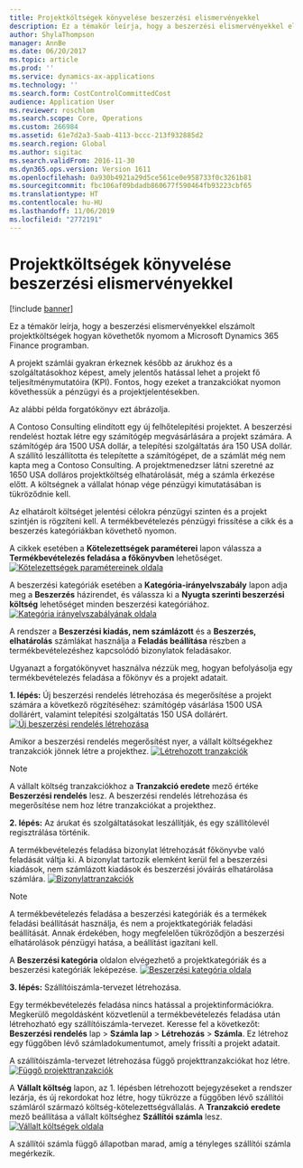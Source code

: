 ```yaml
---
title: Projektköltségek könyvelése beszerzési elismervényekkel
description: Ez a témakör leírja, hogy a beszerzési elismervényekkel elszámolt projektköltségek hogyan követhetők nyomom a Microsoft Dynamics 365 Finance programban.
author: ShylaThompson
manager: AnnBe
ms.date: 06/20/2017
ms.topic: article
ms.prod: ''
ms.service: dynamics-ax-applications
ms.technology: ''
ms.search.form: CostControlCommittedCost
audience: Application User
ms.reviewer: roschlom
ms.search.scope: Core, Operations
ms.custom: 266984
ms.assetid: 61e7d2a3-5aab-4113-bccc-213f932885d2
ms.search.region: Global
ms.author: sigitac
ms.search.validFrom: 2016-11-30
ms.dyn365.ops.version: Version 1611
ms.openlocfilehash: 0a930b4921a29d5ce561ce0e958733f0c3261b81
ms.sourcegitcommit: fbc106af09bdadb860677f590464fb93223cbf65
ms.translationtype: HT
ms.contentlocale: hu-HU
ms.lasthandoff: 11/06/2019
ms.locfileid: "2772191"
---
```

# <a name="project-cost-accrual-on-purchase-receipts"></a>Projektköltségek könyvelése beszerzési elismervényekkel

[!include [banner](../includes/banner.md)]

Ez a témakör leírja, hogy a beszerzési elismervényekkel elszámolt projektköltségek hogyan követhetők nyomom a Microsoft Dynamics 365 Finance programban. 

A projekt számlái gyakran érkeznek később az árukhoz és a szolgáltatásokhoz képest, amely jelentős hatással lehet a projekt fő teljesítménymutatóira (KPI). Fontos, hogy ezeket a tranzakciókat nyomon követhessük a pénzügyi és a projektjelentésekben.

Az alábbi példa forgatókönyv ezt ábrázolja. 

A Contoso Consulting elindított egy új felhőtelepítési projektet. A beszerzési rendelést hoztak létre egy számítógép megvásárlására a projekt számára. A számítógép ára 1500 USA dollár, a telepítési szolgáltatás ára 150 USA dollár. A szállító leszállította és telepítette a számítógépet, de a számlát még nem kapta meg a Contoso Consulting. A projektmenedzser látni szeretné az 1650 USA dolláros projektköltség elhatárolását, még a számla érkezése előtt. A költségnek a vállalat hónap vége pénzügyi kimutatásában is tükröződnie kell. 

Az elhatárolt költséget jelentési célokra pénzügyi szinten és a projekt szintjén is rögzíteni kell. A termékbevételezés pénzügyi frissítése a cikk és a beszerzés kategóriákban követhető nyomon. 

A cikkek esetében a **Kötelezettségek paraméterei** lapon válassza a **Termékbevételezés feladása a főkönyvben** lehetőséget.
[![Kötelezettségek paramétereinek oldala](./media/accruals1-1024x409.png)](./media/accruals1.png) 

A beszerzési kategóriák esetében a **Kategória-irányelvszabály** lapon adja meg a **Beszerzés** házirendet, és válassza ki a **Nyugta szerinti beszerzési költség** lehetőséget minden beszerzési kategóriához.
[![Kategória irányelvszabályának oldala](./media/accruals2-1024x569.png)](./media/accruals2.png) 

A rendszer a **Beszerzési kiadás, nem számlázott** és a **Beszerzés, elhatárolás** számlákat használja a **Feladás beállítása** részben a termékbevételezéshez kapcsolódó bizonylatok feladásakor.

Ugyanazt a forgatókönyvet használva nézzük meg, hogyan befolyásolja egy termékbevételezés feladása a főkönyv és a projekt adatait. 

**1. lépés:** Új beszerzési rendelés létrehozása és megerősítése a projekt számára a következő rögzítéséhez: számítógép vásárlása 1500 USA dollárért, valamint telepítési szolgáltatás 150 USA dollárért.
[![Új beszerzési rendelés létrehozása](./media/accruals4-1024x497.png)](./media/accruals4.png) 

Amikor a beszerzési rendelés megerősítést nyer, a vállalt költségekhez tranzakciók jönnek létre a projekthez. 
[![Létrehozott tranzakciók](./media/accruals5-1024x219.png)](./media/accruals5.png) 

> [!NOTE]
> A vállalt költség tranzakciókhoz a **Tranzakció eredete** mező értéke **Beszerzési rendelés** lesz. A beszerzési rendelés létrehozása és megerősítése nem hoz létre tranzakciókat a projekthez. 

**2. lépés:** Az árukat és szolgáltatásokat leszállítják, és egy szállítólevél regisztrálása történik. 

A termékbevételezés feladása bizonylat létrehozását főkönyvbe való feladását váltja ki. A bizonylat tartozik elemként kerül fel a beszerzési kiadások, nem számlázott kiadások és beszerzési jóváírás elhatárolása számlára. 
[![Bizonylattranzakciók](./media/accruals6-1024x214.png)](./media/accruals6.png)

> [!NOTE]
> A termékbevételezés feladása a beszerzési kategóriák és a termékek feladási beállítását használja, és nem a projektkategóriák feladási beállítását. Annak érdekében, hogy megfelelően tükröződjön a beszerzési elhatárolások pénzügyi hatása, a beállítást igazítani kell. 

A **Beszerzési kategória** oldalon elvégezhető a projektkategóriák és a beszerzési kategóriák leképezése.
[![Beszerzési kategória oldala](./media/accruals7-1024x390.png)](./media/accruals7.png)

**3. lépés:** Szállítóiszámla-tervezet létrehozása. 

Egy termékbevételezés feladása nincs hatással a projektinformációkra. Megkerülő megoldásként közvetlenül a termékbevételezés feladása után létrehozható egy szállítóiszámla-tervezet. Keresse fel a következőt: **Beszerzési rendelés** lap &gt; **Számla lap** &gt; **Létrehozás** &gt; **Számla**. Ez létrehoz egy függőben lévő számladokumentumot, amely frissíti a projekt adatait. 

A szállítóiszámla-tervezet létrehozása függő projekttranzakciókat hoz létre. 
[![Függő projekttranzakciók](./media/accruals8-1024x225.png)](./media/accruals8.png) 

A **Vállalt költség** lapon, az 1. lépésben létrehozott bejegyzéseket a rendszer lezárja, és új rekordokat hoz létre, hogy tükrözze a függőben lévő szállítói számláról származó költség-kötelezettségvállalás. A **Tranzakció eredete** mező beállítása a vállalt költséghez **Szállítói számla** lesz.
[![Vállalt költségek oldala](./media/accruals9-1024x200.png)](./media/accruals9.png)

A szállítói számla függő állapotban marad, amíg a tényleges szállítói számla megérkezik.



